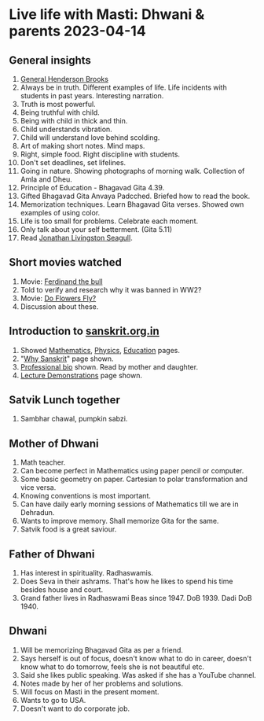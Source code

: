 # **Live life with Masti:** Dhwani & parents 2023-04-14

## General insights 
1.  [General Henderson Brooks](https://en.m.wikipedia.org/wiki/T._B._Henderson_Brooks)
2.  Always be in truth. Different examples of life. Life incidents with students in past years. Interesting narration. 
3. Truth is most powerful. 
4. Being truthful with child. 
5. Being with child in thick and thin. 
6. Child understands vibration. 
7. Child will understand love behind scolding.
8. Art of making short notes. Mind maps. 
9. Right, simple food. Right discipline with students. 
10. Don't set deadlines, set lifelines. 
11. Going in nature. Showing photographs of morning walk. Collection of Amla and Dheu. 
12. Principle of Education - Bhagavad Gita 4.39. 
13. Gifted Bhagavad Gita Anvaya Padcched. Briefed how to read the book. 
14. Memorization techniques. Learn Bhagavad Gita verses. Showed own examples of using color. 
15. Life is too small for problems. Celebrate each moment. 
16. Only talk about your self betterment. (Gita 5.11)
17. Read [Jonathan Livingston Seagull](https://archive.org/stream/B-001-001-075/B-001-001-075_djvu.txt). 

## Short movies watched
 1.  Movie: [Ferdinand the bull](https://m.youtube.com/watch?v=UN62cxSs5Q8)
 2.  Told to verify and research why it was banned in WW2? 
 3. Movie: [Do Flowers Fly?](https://m.youtube.com/watch?v=ymaexiLJelU) 
 4. Discussion about these. 
 
## Introduction to [sanskrit.org.in](sanskrit.org.in)
 1.  Showed [Mathematics](https://sanskrit.org.in/sme.html), [Physics](https://sanskrit.org.in/spe.html), [Education](https://sanskrit.org.in/sec.html) pages. 
 2. "[Why Sanskrit](https://sanskrit.org.in/why-sanskrit.html)" page shown. 
 3. [Professional bio](https://sanskrit.org.in/alabhya-prof.pdf) shown. Read by mother and daughter. 
 4. [Lecture Demonstrations](https://sanskrit.org.in/lec-dems-camps.html) page shown. 

## Satvik Lunch together
 1.  Sambhar chawal, pumpkin sabzi. 

## Mother of Dhwani 
 1.  Math teacher.
 2. Can become perfect in Mathematics using paper pencil or computer. 
 3. Some basic geometry on paper. Cartesian to polar transformation and vice versa.
 4. Knowing conventions is most important. 
 5. Can have daily early morning sessions of Mathematics till we are in Dehradun. 
 6. Wants to improve memory. Shall memorize Gita for the same.
 7. Satvik food is a great saviour.

## Father of Dhwani 
 1. Has interest in spirituality. Radhaswamis. 
 2. Does Seva in their ashrams. That's how he likes to spend his time besides house and court. 
 3. Grand father lives in Radhaswami Beas since 1947. DoB 1939. Dadi DoB 1940.
 
## Dhwani 
 1. Will be memorizing Bhagavad Gita as per a friend. 
 2. Says herself is out of focus, doesn't know what to do in career, doesn't know what to do tomorrow, feels she is not beautiful etc.
 3. Said she likes public speaking. Was asked if she has a YouTube channel. 
 4. Notes made by her of her problems and solutions. 
 5. Will focus on Masti in the present moment.
 6. Wants to go to USA.
 7. Doesn't want to do corporate job.

